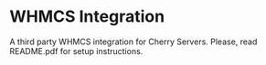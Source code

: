 # WHMCS Integration

A third party WHMCS integration for Cherry Servers. Please, read README.pdf for setup instructions.
